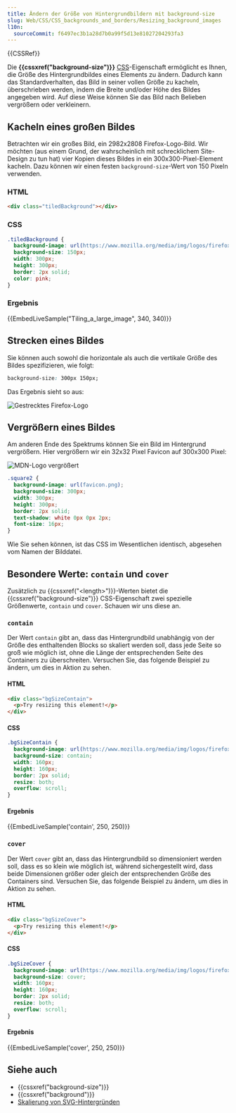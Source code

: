 ```yaml
---
title: Ändern der Größe von Hintergrundbildern mit background-size
slug: Web/CSS/CSS_backgrounds_and_borders/Resizing_background_images
l10n:
  sourceCommit: f6497ec3b1a28d7b0a99f5d13e81027204293fa3
---
```


{{CSSRef}}

Die **{{cssxref("background-size")}}** [CSS](/de/docs/Web/CSS)-Eigenschaft ermöglicht es Ihnen, die Größe des Hintergrundbildes eines Elements zu ändern. Dadurch kann das Standardverhalten, das Bild in seiner vollen Größe zu kacheln, überschrieben werden, indem die Breite und/oder Höhe des Bildes angegeben wird. Auf diese Weise können Sie das Bild nach Belieben vergrößern oder verkleinern.

## Kacheln eines großen Bildes

Betrachten wir ein großes Bild, ein 2982x2808 Firefox-Logo-Bild. Wir möchten (aus einem Grund, der wahrscheinlich mit schrecklichem Site-Design zu tun hat) vier Kopien dieses Bildes in ein 300x300-Pixel-Element kacheln. Dazu können wir einen festen `background-size`-Wert von 150 Pixeln verwenden.

### HTML

```html
<div class="tiledBackground"></div>
```

### CSS

```css
.tiledBackground {
  background-image: url(https://www.mozilla.org/media/img/logos/firefox/logo-quantum.9c5e96634f92.png);
  background-size: 150px;
  width: 300px;
  height: 300px;
  border: 2px solid;
  color: pink;
}
```

### Ergebnis

{{EmbedLiveSample("Tiling_a_large_image", 340, 340)}}

## Strecken eines Bildes

Sie können auch sowohl die horizontale als auch die vertikale Größe des Bildes spezifizieren, wie folgt:

```css
background-size: 300px 150px;
```

Das Ergebnis sieht so aus:

![Gestrecktes Firefox-Logo](stretched_firefox_logo.png)

## Vergrößern eines Bildes

Am anderen Ende des Spektrums können Sie ein Bild im Hintergrund vergrößern. Hier vergrößern wir ein 32x32 Pixel Favicon auf 300x300 Pixel:

![MDN-Logo vergrößert](scaled_mdn_logo.png)

```css
.square2 {
  background-image: url(favicon.png);
  background-size: 300px;
  width: 300px;
  height: 300px;
  border: 2px solid;
  text-shadow: white 0px 0px 2px;
  font-size: 16px;
}
```

Wie Sie sehen können, ist das CSS im Wesentlichen identisch, abgesehen vom Namen der Bilddatei.

## Besondere Werte: `contain` und `cover`

Zusätzlich zu {{cssxref("&lt;length&gt;")}}-Werten bietet die {{cssxref("background-size")}} CSS-Eigenschaft zwei spezielle Größenwerte, `contain` und `cover`. Schauen wir uns diese an.

### `contain`

Der Wert `contain` gibt an, dass das Hintergrundbild unabhängig von der Größe des enthaltenden Blocks so skaliert werden soll, dass jede Seite so groß wie möglich ist, ohne die Länge der entsprechenden Seite des Containers zu überschreiten. Versuchen Sie, das folgende Beispiel zu ändern, um dies in Aktion zu sehen.

#### HTML

```html
<div class="bgSizeContain">
  <p>Try resizing this element!</p>
</div>
```

#### CSS

```css
.bgSizeContain {
  background-image: url(https://www.mozilla.org/media/img/logos/firefox/logo-quantum.9c5e96634f92.png);
  background-size: contain;
  width: 160px;
  height: 160px;
  border: 2px solid;
  resize: both;
  overflow: scroll;
}
```

#### Ergebnis

{{EmbedLiveSample('contain', 250, 250)}}

### `cover`

Der Wert `cover` gibt an, dass das Hintergrundbild so dimensioniert werden soll, dass es so klein wie möglich ist, während sichergestellt wird, dass beide Dimensionen größer oder gleich der entsprechenden Größe des Containers sind. Versuchen Sie, das folgende Beispiel zu ändern, um dies in Aktion zu sehen.

#### HTML

```html
<div class="bgSizeCover">
  <p>Try resizing this element!</p>
</div>
```

#### CSS

```css
.bgSizeCover {
  background-image: url(https://www.mozilla.org/media/img/logos/firefox/logo-quantum.9c5e96634f92.png);
  background-size: cover;
  width: 160px;
  height: 160px;
  border: 2px solid;
  resize: both;
  overflow: scroll;
}
```

#### Ergebnis

{{EmbedLiveSample('cover', 250, 250)}}

## Siehe auch

- {{cssxref("background-size")}}
- {{cssxref("background")}}
- [Skalierung von SVG-Hintergründen](/de/docs/Web/CSS/CSS_backgrounds_and_borders/Scaling_of_SVG_backgrounds)
